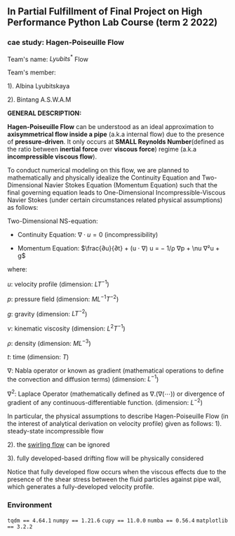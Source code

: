 ## In Partial Fulfillment of Final Project on High Performance Python Lab Course (term 2 2022)
### cae study: Hagen-Poiseuille Flow

Team's name: $Lyubits^{*}$ Flow

Team's member: 

1). Albina Lyubitskaya

2). Bintang A.S.W.A.M


**GENERAL DESCRIPTION:**

**Hagen-Poiseuille Flow** can be understood as an ideal approximation to **axisymmetrical flow inside a pipe** (a.k.a internal flow) due to the presence of **pressure-driven**. It only occurs at **SMALL Reynolds Number**(defined as the ratio between **inertial force** over **viscous force**) regime (a.k.a **incompressible viscous flow**).  

To conduct numerical modeling on this flow, we are planned to mathematically and physically idealize the Continuity Equation and Two-Dimensional Navier Stokes Equation (Momentum Equation) such that the final governing equation leads to One-Dimensional Incompressible-Viscous Navier Stokes (under certain circumstances related physical assumptions) as follows:

Two-Dimensional NS-equation: 
- Continuity Equation: $∇ ⋅ u = 0$ (incompressibility)

- Momentum Equation: $\frac{∂u}{∂t} + (u ⋅ ∇) u = − 1/ρ ∇p + \nu ∇²u + g$ 

where: 

$u$:  velocity profile (dimension: $LT^{-1}$) 
 
$p$:  pressure field (dimension: $ML^{-1}T^{-2}$) 

$g$:  gravity (dimension: $LT^{-2}$)

$ν$:  kinematic viscosity (dimension: $L^{2}T^{-1}$)

$ρ$:  density (dimension: $ML^{-3}$)

$t$:  time (dimension: $T$)

$∇$:  Nabla operator or known as gradient (mathematical operations to define the convection and diffusion terms) (dimension: $L^{-1}$)

$∇^{2}$: Laplace Operator (mathematically defined as $∇.(∇(⋯))$ or divergence of gradient of any continuous-differentiable function. (dimension: $L^{-2}$)


In particular, the physical assumptions to describe Hagen-Poiseuille Flow (in the interest of analytical derivation on velocity profile) given as follows: 
1). steady-state incompressible flow 

2). the [swirling flow](https://www.keyence.com/Images/flowknowledge_trouble_02_02_1470930.gif) can be ignored 

3). fully developed-based drifting flow will be physically considered 

Notice that fully developed flow occurs when the viscous effects due to the presence of the shear stress between the fluid particles against pipe wall, which generates a fully-developed velocity profile.

### **Environment**
`tqdm == 4.64.1`
`numpy == 1.21.6`
`cupy == 11.0.0`
`numba == 0.56.4`
`matplotlib == 3.2.2`
